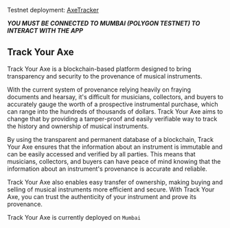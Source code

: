 Testnet deployment: [AxeTracker](https://axetracker.netlify.app/)

**_YOU MUST BE CONNECTED TO MUMBAI (POLYGON TESTNET) TO INTERACT WITH THE APP_**

## Track Your Axe

Track Your Axe is a blockchain-based platform designed to bring transparency and security to the provenance of musical instruments.

With the current system of provenance relying heavily on fraying documents and hearsay, it's difficult for musicians, collectors, and buyers to accurately gauge the worth of a prospective instrumental purchase, which can range into the hundreds of thousands of dollars. Track Your Axe aims to change that by providing a tamper-proof and easily verifiable way to track the history and ownership of musical instruments.

By using the transparent and permanent database of a blockchain, Track Your Axe ensures that the information about an instrument is immutable and can be easily accessed and verified by all parties. This means that musicians, collectors, and buyers can have peace of mind knowing that the information about an instrument's provenance is accurate and reliable.

Track Your Axe also enables easy transfer of ownership, making buying and selling of musical instruments more efficient and secure. With Track Your Axe, you can trust the authenticity of your instrument and prove its provenance.

Track Your Axe is currently deployed on `Mumbai`
